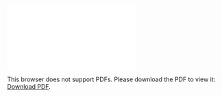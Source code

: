 <object data="christ-in-song/CIS1908pdfs/671.pdf" type="application/pdf" width="100%" height="1024px">
    <embed src="christ-in-song/CIS1908pdfs/671.pdf">
        <p>This browser does not support PDFs. Please download the PDF to view it: <a href="christ-in-song/CIS1908pdfs/671.pdf">Download PDF</a>.</p>
    </embed>
</object>
